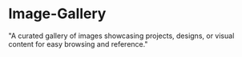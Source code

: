 # Image-Gallery
 "A curated gallery of images showcasing projects, designs, or visual content for easy browsing and reference."
